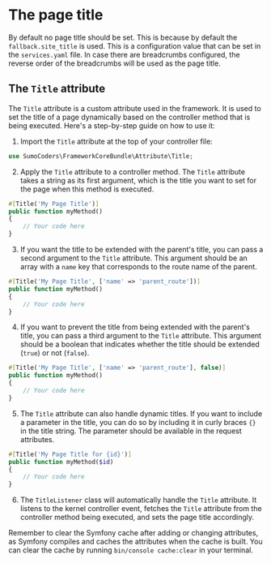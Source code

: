 # The page title
By default no page title should be set. This is because by default the `fallback.site_title` is used. This is a configuration value that can be set in the `services.yaml` file.
In case there are breadcrumbs configured, the reverse order of the breadcrumbs will be used as the page title.

## The `Title` attribute

The `Title` attribute is a custom attribute used in the framework. It is used to set the title of a page dynamically based on the controller method that is being executed. Here's a step-by-step guide on how to use it:

1. Import the `Title` attribute at the top of your controller file:

```php
use SumoCoders\FrameworkCoreBundle\Attribute\Title;
```

2. Apply the `Title` attribute to a controller method. The `Title` attribute takes a string as its first argument, which is the title you want to set for the page when this method is executed.

```php
#[Title('My Page Title')]
public function myMethod()
{
    // Your code here
}
```

3. If you want the title to be extended with the parent's title, you can pass a second argument to the `Title` attribute. This argument should be an array with a `name` key that corresponds to the route name of the parent.

```php
#[Title('My Page Title', ['name' => 'parent_route'])]
public function myMethod()
{
    // Your code here
}
```

4. If you want to prevent the title from being extended with the parent's title, you can pass a third argument to the `Title` attribute. This argument should be a boolean that indicates whether the title should be extended (`true`) or not (`false`).

```php
#[Title('My Page Title', ['name' => 'parent_route'], false)]
public function myMethod()
{
    // Your code here
}
```

5. The `Title` attribute can also handle dynamic titles. If you want to include a parameter in the title, you can do so by including it in curly braces `{}` in the title string. The parameter should be available in the request attributes.

```php
#[Title('My Page Title for {id}')]
public function myMethod($id)
{
    // Your code here
}
```

6. The `TitleListener` class will automatically handle the `Title` attribute. It listens to the kernel controller event, fetches the `Title` attribute from the controller method being executed, and sets the page title accordingly.

Remember to clear the Symfony cache after adding or changing attributes, as Symfony compiles and caches the attributes when the cache is built. You can clear the cache by running `bin/console cache:clear` in your terminal.
